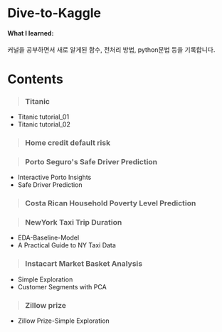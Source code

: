 # Dive-to-Kaggle
#### What I learned:
커널을 공부하면서 새로 알게된 함수, 전처리 방법, python문법 등을 기록합니다.

# Contents
> ### Titanic 
  * Titanic tutorial_01 
  * Titanic tutorial_02 
  
> ### Home credit default risk

> ### Porto Seguro's Safe Driver Prediction
  * Interactive Porto Insights
  * Safe Driver Prediction
  
> ### Costa Rican Household Poverty Level Prediction

> ### NewYork Taxi Trip Duration
  * EDA-Baseline-Model
  * A Practical Guide to NY Taxi Data
 
> ### Instacart Market Basket Analysis
  * Simple Exploration
  * Customer Segments with PCA

> ### Zillow prize
  * Zillow Prize-Simple Exploration 
  

